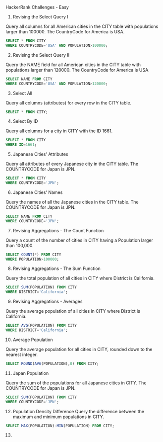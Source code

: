 HackerRank Challenges - Easy

1. Revising the Select Query I

Query all columns for all American cities in the CITY table with populations larger than 100000. The CountryCode for America is USA.
```sql
SELECT * FROM CITY
WHERE COUNTRYCODE='USA' AND POPULATION>100000;
```

2. Revising the Select Query II

Query the NAME field for all American cities in the CITY table with populations larger than 120000. The CountryCode for America is USA.
```sql
SELECT NAME FROM CITY
WHERE COUNTRYCODE='USA' AND POPULATION>120000;
```

3. Select All

Query all columns (attributes) for every row in the CITY table.
```sql
SELECT * FROM CITY;
```

4. Select By ID

Query all columns for a city in CITY with the ID 1661.
```sql
SELECT * FROM CITY
WHERE ID=1661;
```

5. Japanese Cities' Attributes

Query all attributes of every Japanese city in the CITY table. The COUNTRYCODE for Japan is JPN.
```sql
SELECT * FROM CITY
WHERE COUNTRYCODE='JPN';
```

6. Japanese Cities' Names

Query the names of all the Japanese cities in the CITY table. The COUNTRYCODE for Japan is JPN.
```sql
SELECT NAME FROM CITY
WHERE COUNTRYCODE='JPN';
```

7. Revising Aggregations - The Count Function

Query a count of the number of cities in CITY having a Population larger than 100,000.
```sql
SELECT COUNT(*) FROM CITY
WHERE POPULATION>100000;
```

8. Revising Aggregations - The Sum Function

Query the total population of all cities in CITY where District is California.
```sql
SELECT SUM(POPULATION) FROM CITY
WHERE DISTRICT='California';
```

9. Revising Aggregations - Averages

Query the average population of all cities in CITY where District is California.
```sql
SELECT AVG(POPULATION) FROM CITY
WHERE DISTRICT='California';
```

10. Average Population

Query the average population for all cities in CITY, rounded down to the nearest integer.
```sql
SELECT ROUND(AVG(POPULATION),0) FROM CITY;
```

11. Japan Population

Query the sum of the populations for all Japanese cities in CITY. The COUNTRYCODE for Japan is JPN.
```sql
SELECT SUM(POPULATION) FROM CITY
WHERE COUNTRYCODE='JPN';
```

12. Population Density Difference
Query the difference between the maximum and minimum populations in CITY.
```sql
SELECT MAX(POPULATION)-MIN(POPULATION) FROM CITY;
```

13. 
